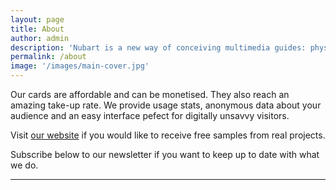 ```yaml
---
layout: page
title: About
author: admin
description: 'Nubart is a new way of conceiving multimedia guides: physical and digital at the same time. Our cards can be monetised and they reach an amazing take-up rate. We provide usage stats, anonymous data about your audience and an easy interface pefect for digitally unsavvy visitors.'
permalink: /about
image: '/images/main-cover.jpg'
---
```


Our cards are affordable and can be monetised. They also reach an amazing take-up rate. We provide usage stats, anonymous data about your audience and an easy interface pefect for digitally unsavvy visitors.

Visit [our website](https://www.nubart.eu/) if you would like to receive free samples from real projects. 

Subscribe below to our newsletter if you want to keep up to date with what we do. 
 
***
